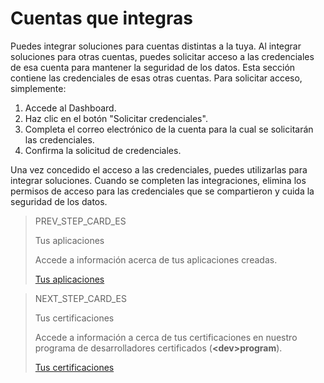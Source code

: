 # Cuentas que integras
 
Puedes integrar soluciones para cuentas distintas a la tuya. Al integrar soluciones para otras cuentas, puedes solicitar acceso a las credenciales de esa cuenta para mantener la seguridad de los datos. Esta sección contiene las credenciales de esas otras cuentas. Para solicitar acceso, simplemente:
 
1. Accede al Dashboard.
2. Haz clic en el botón "Solicitar credenciales".
3. Completa el correo electrónico de la cuenta para la cual se solicitarán las credenciales.
4. Confirma la solicitud de credenciales.
 
Una vez concedido el acceso a las credenciales, puedes utilizarlas para integrar soluciones. Cuando se completen las integraciones, elimina los permisos de acceso para las credenciales que se compartieron y cuida la seguridad de los datos.

> PREV_STEP_CARD_ES
>
> Tus aplicaciones
>
> Accede a información acerca de tus aplicaciones creadas.
>
> [Tus aplicaciones](/developers/es/guides/additional-content/dashboard/applications)

> NEXT_STEP_CARD_ES
>
> Tus certificaciones
>
> Accede a información a cerca de tus certificaciones en nuestro programa de desarrolladores certificados (**&lt;dev&gt;program**).
>
> [Tus certificaciones](/developers/es/guides/additional-content/dashboard/certification)